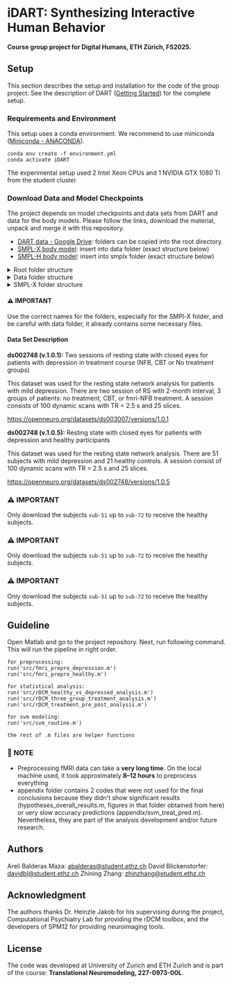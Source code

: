 # iDART: Synthesizing Interactive Human Behavior
**Course group project for Digital Humans, ETH Zürich, FS2025.**

## Setup

This section describes the setup and installation for the code of the group project. See the description of DART ([Getting Started](./DART-README.md#getting-started)) for the complete setup.

### Requirements and Environment

This setup uses a conda environment. We recommend to use miniconda ([Miniconda - ANACONDA](https://www.anaconda.com/docs/getting-started/miniconda/main)).

```
conda env create -f environment.yml
conda activate iDART
```

The experimental setup used 2 Intel Xeon CPUs and 1 NVIDIA GTX 1080 Ti from the student cluster.

### Download Data and Model Checkpoints

The project depends on model checkpoints and data sets from DART and data for the body models. Please follow the links, download the material, unpack and merge it with this repository. 
- [DART data - Google Drive](https://drive.google.com/drive/folders/1vJg3GFVPT6kr6cA0HrQGmiAEBE2dkaps?usp=drive_link): folders can be copied into the root directory.
- [SMPL-X body model](https://download.is.tue.mpg.de/download.php?domain=smplx&sfile=smplx_lockedhead_20230207.zip): insert into data folder (exact structure below)
- [SMPL-H body model](https://download.is.tue.mpg.de/download.php?domain=mano&resume=1&sfile=smplh.tar.xz): insert into smplx folder (exact structure below)

<details>
  <summary> Root folder structure </summary>

  ```
  .
  ├── config_files
  ├── control
  ├── data             *new
  ├── data_loaders
  ├── data_scripts
  ├── demos
  ├── diffusion
  ├── environment.yml
  ├── evaluation
  ├── misc
  ├── mld
  ├── mld_denoiser    *new
  ├── model
  ├── mvae            *new
  ├── policy_train    *new
  ├── README.md
  ├── scenes
  ├── utils
  └── visualize
  ...
  ``` 
</details>

<details>
  <summary> Data folder structure </summary>

  ```
  data
  ├── action_statistics.json
  ├── fps_dict_all.json
  ├── fps_dict.json
  ├── hml3d_smplh
  │   └── seq_data_zero_male
  ├── inbetween
  │   └── pace_in_circles
  ├── joint_skin_dist.json
  ├── optim_interaction
  │   ├── climb_down.json
  │   └── sit.json
  ├── scenes
  │   └── demo
  ├── seq_data_zero_male
  │   ├── mean_std_h1_f1.pkl
  │   ├── mean_std_h2_f16.pkl
  │   ├── mean_std_h2_f8.pkl
  │   ├── train_text_embedding_dict.pkl
  │   └── val_text_embedding_dict.pkl
  ├── smplx_lockedhead_20230207                        *from other source
  │   └── models_lockedhead                            *unpack and move models here
  ├── stand_20fps.pkl
  ├── stand.pkl
  ├── test_locomotion
  │   ├── demo_walk.json
  │   ├── random.json
  │   ├── test_hop_long.json
  │   ├── test_run_long.json
  │   └── test_walk_long.json
  └── traj_test
      ├── dense_frame180_walk_circle
      ├── dense_frame180_wave_right_hand_circle
      ├── sparse_frame180_walk_square
      └── sparse_punch
  ```
</details>
  
<details>
  <summary> SMPL-X folder structure </summary>

  ```
  data/smplx_lockedhead_20230207/
  └── models_lockedhead
      ├── smplh                     *from MANO/SMPL-H
      │   ├── female
      │   ├── info.txt
      │   ├── LICENSE.txt
      │   ├── male
      │   └── neutral
      └── smplx                     *from SMPL-X
          ├── md5sums.txt
          ├── SMPLX_FEMALE.npz
          ├── SMPLX_MALE.npz
          └── SMPLX_NEUTRAL.npz
  ```
</details>

#### ⚠️ IMPORTANT
Use the correct names for the folders, especially for the SMPl-X folder, and be careful with data folder, it already contains some necessary files.

#### **Data Set Description**

**ds002748 (v.1.0.1):** Two sessions of resting state with closed eyes for patients with depression in treatment course (NFB, CBT or No treatment groups)

This dataset was used for the resting state network analysis for patients with mild depression. There are two session of RS with 2-month interval, 3 groups of patients: no treatment, CBT, or fmri-NFB treatment. A session consists of 100 dynamic scans with TR = 2.5 s and 25 slices.

https://openneuro.org/datasets/ds003007/versions/1.0.1

**ds002748 (v.1.0.5):** Resting state with closed eyes for patients with depression and healthy participants

This dataset was used for the resting state network analysis. There are 51 subjects with mild depression and 21 healthy controls. A session consist of 100 dynamic scans with TR = 2.5 s and 25 slices.

https://openneuro.org/datasets/ds002748/versions/1.0.5

### ⚠️ IMPORTANT
Only download the subjects `sub-51` up to `sub-72` to receive the healthy subjects.

### ⚠️ IMPORTANT
Only download the subjects `sub-51` up to `sub-72` to receive the healthy subjects.

### ⚠️ IMPORTANT
Only download the subjects `sub-51` up to `sub-72` to receive the healthy subjects.

## Guideline

Open Matlab and go to the project repository. Next, run following command. This will run the pipeline in right order.

```
for preprocessing:
run('src/fmri_prepro_depression.m')
run('src/fmri_prepro_healthy.m')

for statistical analysis:
run('src/rDCM_healthy_vs_depressed_analysis.m')
run('src/rDCM_three_group_treatment_analysis.m')
run('src/rDCM_treatment_pre_post_analysis.m')

for svm modeling:
run('src/svm_routine.m')

the rest of .m files are helper functions
```
### 📝 NOTE  
- Preprocessing fMRI data can take a **very long time**. On the local machine used, it took approximately **8–12 hours** to preprocess everything
- appendix folder contains 2 codes that were not used for the final conclusions because they didn't show significant results (hypotheses_overall_results.m, figures in that folder obtained from here) or very slow accuracy predictions (appendix/svm_treat_pred.m). Nevertheless, they are part of the analysis development and/or future research.

## Authors 

Areli Balderas Maza: abalderas@student.ethz.ch 
David Blickenstorfer: davidbl@student.ethz.ch 
Zhining Zhang: zhinzhang@student.ethz.ch

## Acknowledgment

The authors thanks Dr. Heinzle Jakob for his supervising during the project, Computational Psychiatry Lab for providing the rDCM toolbox, and the developers of SPM12 for providing neuroimaging tools.

## License
The code was developed at University of Zurich and ETH Zurich and is part of the course: **Translational Neuromodeling, 227-0973-00L**. 